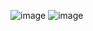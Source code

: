 ![image](https://github.com/Abubokkorratul/Matrix-addition-in-C/assets/159571533/da1a11ed-6210-485f-8290-d46cdccdc99b)
![image](https://github.com/Abubokkorratul/Matrix-addition-in-C/assets/159571533/4b10a9d9-c92a-44f9-be45-559e096eff4d)
